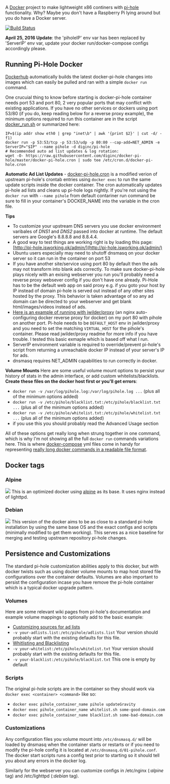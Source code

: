 A [Docker](https://www.docker.com/what-docker) project to make lightweight x86 continers with [pi-hole](https://pi-hole.net) functionality.  Why?  Maybe you don't have a Raspberry Pi lying around but you do have a Docker server.

[![Build Status](https://travis-ci.org/diginc/docker-pi-hole.svg?branch=master)](https://travis-ci.org/diginc/docker-pi-hole)

**April 25, 2016 Update**: the 'piholeIP' env var has been replaced by 'ServerIP' env var, update your docker run/docker-compose configs accordingly please.

## Running Pi-Hole Docker

[Dockerhub](https://hub.docker.com/r/diginc/pi-hole/) automatically builds the latest docker-pi-hole changes into images which can easily be pulled and ran with a simple `docker run` command.  

One crucuial thing to know before starting is docker-pi-hole container needs port 53 and port 80, 2 very popular ports that may conflict with existing applications.  If you have no other services or dockers using port 53/80 (if you do, keep reading below for a reverse proxy example), the minimum options required to run this container are in the script [docker_run.sh](https://github.com/diginc/docker-pi-hole/blob/master/docker_run.sh) or summarized here: 

```
IP=$(ip addr show eth0 | grep "inet\b" | awk '{print $2}' | cut -d/ -f1)
docker run -p 53:53/tcp -p 53:53/udp -p 80:80 --cap-add=NET_ADMIN -e ServerIP="$IP" --name pihole -d diginc/pi-hole
# Recommended auto ad list updates & log rotation:
wget -O- https://raw.githubusercontent.com/diginc/docker-pi-hole/master/docker-pi-hole.cron | sudo tee /etc/cron.d/docker-pi-hole.cron
```

**Automatic Ad List Updates** - [docker-pi-hole.cron](https://github.com/diginc/docker-pi-hole/blob/master/docker-pi-hole.cron) is a modified verion of upstream pi-hole's crontab entries using `docker exec` to run the same update scripts inside the docker container.  The cron automatically updates pi-hole ad lists and cleans up pi-hole logs nightly.  If you're not using the `docker run` with `--name pihole` from default contariner run command be sure to fill in your container's DOCKER_NAME into the variable in the cron file.

**Tips**
* To customize your upstream DNS servers you use docker environment varibales of *DNS1* and *DNS2* passed into docker at runtime.  The default servers are Google's 8.8.8.8 and 8.8.4.4.
* A good way to test things are working right is by loading this page: [http://pi-hole.isworking.ok/admin/](http://pi-hole.isworking.ok/admin/)
* Ubuntu users especially may need to shutoff dnsmasq on your docker server so it can run in the container on port 53
* If you have another site/service using port 80 by default then the ads may not transform into blank ads correctly.  To make sure docker-pi-hole plays nicely with an exising webserver you run you'll probably need a reverse proxy websever config if you don't have one already.  Pi-Hole has to be the default web app on said proxy e.g. if you goto your host by IP instead of domain pi-hole is served out instead of any other sites hosted by the proxy. This behavior is taken advantage of so any ad domain can be directed to your webserver and get blank html/images/videos instead of ads.
 * [Here is an example of running with jwilder/proxy](https://github.com/diginc/docker-pi-hole/blob/master/jwilder-proxy-example-doco.yml) (an nginx auto-configuring docker reverse proxy for docker) on my port 80 with pihole on another port.  Pi-hole needs to be `DEFAULT_HOST` env in jwilder/proxy and you need to set the matching `VIRTUAL_HOST` for the pihole's container.  Please read jwilder/proxy readme for more info if you have trouble.  I tested this basic exmaple which is based off what I run.
* ServerIP environment variable is required to override/prevent pi-hole's script from returning a unreachable docker IP instead of your server's IP for ads.
* dnsmasq requires NET_ADMIN capabilities to run correctly in docker.

**Volume Mounts**
Here are some useful volume mount options to persist your history of stats in the admin interface, or add custom whitelists/blacklists.  **Create these files on the docker host first or you'll get errors**:

* `docker run -v /var/log/pihole.log:/var/log/pihole.log ...` (plus all of the minimum options added)
* `docker run -v /etc/pihole/blacklist.txt:/etc/pihole/blacklist.txt ...` (plus all of the minimum options added)
* `docker run -v /etc/pihole/whitelist.txt:/etc/pihole/whitelist.txt ...` (plus all of the minimum options added)
 * if you use this you should probably read the Advanced Usage section

All of these options get really long when strung together in one command, which is why I'm not showing all the full `docker run` commands variations here.  This is where [docker-compose](https://docs.docker.com/compose/install/) yml files come in handy for representing [really long docker commands in a readable file format](https://github.com/diginc/docker-pi-hole/blob/master/doco-example.yml).


## Docker tags

### Alpine

[![](https://badge.imagelayers.io/diginc/pi-hole:alpine.svg)](https://imagelayers.io/?images=diginc/pi-hole:alpine 'Get your own badge on imagelayers.io')
This is an optimized docker using [alpine](https://hub.docker.com/_/alpine/) as its base.  It uses nginx instead of lighttpd.

### Debian

[![](https://badge.imagelayers.io/diginc/pi-hole:debian.svg)](https://imagelayers.io/?images=diginc/pi-hole:debian 'Get your own badge on imagelayers.io')
This version of the docker aims to be as close to a standard pi-hole installation by using the same base OS and the exact configs and scripts (minimally modified to get them working).  This serves as a nice baseline for merging and testing upstream repository pi-hole changes.


## Persistence and Customizations

The standard pi-hole customization abilities apply to this docker, but with docker twists such as using docker volume mounts to map host stored file configurations over the container defaults.  Volumes are also important to persist the configuration incase you have remove the pi-hole container which is a typical docker upgrade pattern.

### Volumes

Here are some relevant wiki pages from pi-hole's documentation and example volume mappings to optionally add to the basic example:

* [Customizing sources for ad lists](https://github.com/pi-hole/pi-hole/wiki/Customising-sources-for-ad-lists)
 * `-v your-adlists.list:/etc/pihole/adlists.list` Your version should probably start with the existing defaults for this file.
* [Whitlisting and Blacklisting](https://github.com/pi-hole/pi-hole/wiki/Whitelisting-and-Blacklisting)
 * `-v your-whitelist:/etc/pihole/whitelist.txt` Your version should probably start with the existing defaults for this file.
 * `-v your-blacklist:/etc/pihole/blacklist.txt` This one is empty by default

### Scripts

The original pi-hole scripts are in the container so they should work via `docker exec <container> <command>` like so:

* `docker exec pihole_container_name pihole updateGravity`
* `docker exec pihole_container_name whitelist.sh some-good-domain.com`
* `docker exec pihole_container_name blacklist.sh some-bad-domain.com`

### Customizations

Any configuration files you volume mount into `/etc/dnsmasq.d/` will be loaded by dnsmasq when the container starts or restarts or if you need to modify the pi-hole config it is located at `/etc/dnsmasq.d/01-pihole.conf`.  The docker start scripts runs a config test prior to starting so it should tell you about any errors in the docker log.

Similarly for the webserver you can customize configs in /etc/nginx (*:alpine* tag) and /etc/lighttpd (*:debian* tag).
